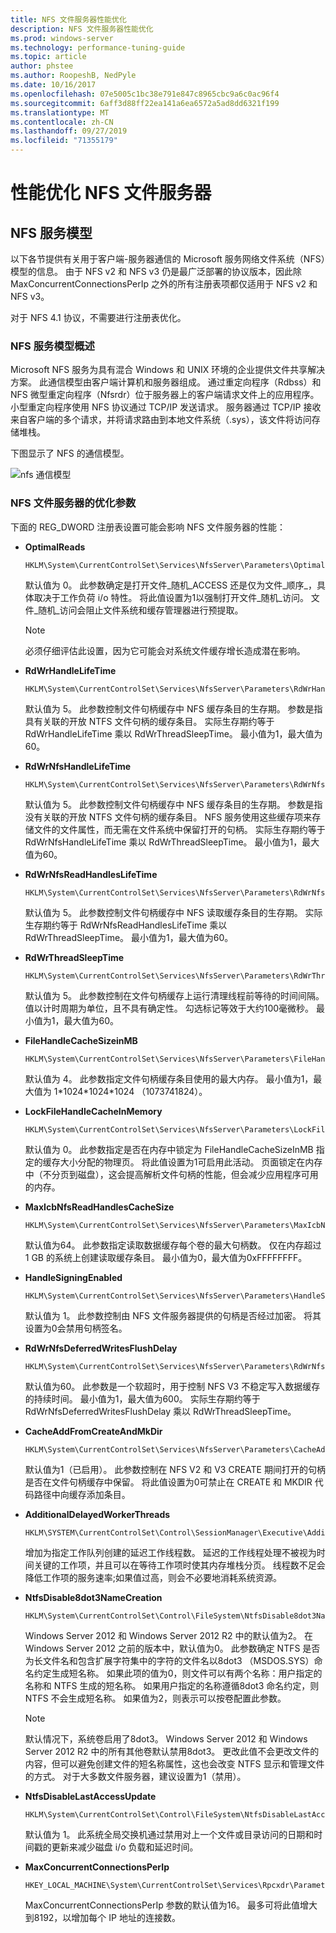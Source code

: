 ```yaml
---
title: NFS 文件服务器性能优化
description: NFS 文件服务器性能优化
ms.prod: windows-server
ms.technology: performance-tuning-guide
ms.topic: article
author: phstee
ms.author: RoopeshB, NedPyle
ms.date: 10/16/2017
ms.openlocfilehash: 07e5005c1bc38e791e847c8965cbc9a6c0ac96f4
ms.sourcegitcommit: 6aff3d88ff22ea141a6ea6572a5ad8dd6321f199
ms.translationtype: MT
ms.contentlocale: zh-CN
ms.lasthandoff: 09/27/2019
ms.locfileid: "71355179"
---
```

# <a name="performance-tuning-nfs-file-servers"></a>性能优化 NFS 文件服务器

## <a href="" id="servicesnfs"></a>NFS 服务模型


以下各节提供有关用于客户端-服务器通信的 Microsoft 服务网络文件系统（NFS）模型的信息。 由于 NFS v2 和 NFS v3 仍是最广泛部署的协议版本，因此除 MaxConcurrentConnectionsPerIp 之外的所有注册表项都仅适用于 NFS v2 和 NFS v3。

对于 NFS 4.1 协议，不需要进行注册表优化。

### <a name="service-for-nfs-model-overview"></a>NFS 服务模型概述

Microsoft NFS 服务为具有混合 Windows 和 UNIX 环境的企业提供文件共享解决方案。 此通信模型由客户端计算机和服务器组成。 通过重定向程序（Rdbss）和 NFS 微型重定向程序（Nfsrdr）位于服务器上的客户端请求文件上的应用程序。 小型重定向程序使用 NFS 协议通过 TCP/IP 发送请求。 服务器通过 TCP/IP 接收来自客户端的多个请求，并将请求路由到本地文件系统（.sys），该文件将访问存储堆栈。

下图显示了 NFS 的通信模型。

![nfs 通信模型](../../media/perftune-guide-nfs-model.png)

### <a name="tuning-parameters-for-nfs-file-servers"></a>NFS 文件服务器的优化参数

下面的 REG\_DWORD 注册表设置可能会影响 NFS 文件服务器的性能：

-   **OptimalReads**

    ```
    HKLM\System\CurrentControlSet\Services\NfsServer\Parameters\OptimalReads
    ```

    默认值为 0。 此参数确定是打开文件\_随机\_ACCESS 还是仅为文件\_顺序\_，具体取决于工作负荷 i/o 特性。 将此值设置为1以强制打开文件\_随机\_访问。 文件\_随机\_访问会阻止文件系统和缓存管理器进行预提取。

    >[!NOTE]
    > 必须仔细评估此设置，因为它可能会对系统文件缓存增长造成潜在影响。


-   **RdWrHandleLifeTime**

    ```
    HKLM\System\CurrentControlSet\Services\NfsServer\Parameters\RdWrHandleLifeTime
    ```

    默认值为 5。 此参数控制文件句柄缓存中 NFS 缓存条目的生存期。 参数是指具有关联的开放 NTFS 文件句柄的缓存条目。 实际生存期约等于 RdWrHandleLifeTime 乘以 RdWrThreadSleepTime。 最小值为1，最大值为60。

-   **RdWrNfsHandleLifeTime**

    ```
    HKLM\System\CurrentControlSet\Services\NfsServer\Parameters\RdWrNfsHandleLifeTime
    ```

    默认值为 5。 此参数控制文件句柄缓存中 NFS 缓存条目的生存期。 参数是指没有关联的开放 NTFS 文件句柄的缓存条目。 NFS 服务使用这些缓存项来存储文件的文件属性，而无需在文件系统中保留打开的句柄。 实际生存期约等于 RdWrNfsHandleLifeTime 乘以 RdWrThreadSleepTime。 最小值为1，最大值为60。

-   **RdWrNfsReadHandlesLifeTime**

    ```
    HKLM\System\CurrentControlSet\Services\NfsServer\Parameters\RdWrNfsReadHandlesLifeTime
    ```

    默认值为 5。 此参数控制文件句柄缓存中 NFS 读取缓存条目的生存期。 实际生存期约等于 RdWrNfsReadHandlesLifeTime 乘以 RdWrThreadSleepTime。 最小值为1，最大值为60。

-   **RdWrThreadSleepTime**

    ```
    HKLM\System\CurrentControlSet\Services\NfsServer\Parameters\RdWrThreadSleepTime
    ```

    默认值为 5。 此参数控制在文件句柄缓存上运行清理线程前等待的时间间隔。 值以计时周期为单位，且不具有确定性。 勾选标记等效于大约100毫微秒。 最小值为1，最大值为60。

-   **FileHandleCacheSizeinMB**

    ```
    HKLM\System\CurrentControlSet\Services\NfsServer\Parameters\FileHandleCacheSizeinMB
    ```

    默认值为 4。 此参数指定文件句柄缓存条目使用的最大内存。 最小值为1，最大值为 1\*1024\*1024\*1024 （1073741824）。

-   **LockFileHandleCacheInMemory**

    ```
    HKLM\System\CurrentControlSet\Services\NfsServer\Parameters\LockFileHandleCacheInMemory
    ```

    默认值为 0。 此参数指定是否在内存中锁定为 FileHandleCacheSizeInMB 指定的缓存大小分配的物理页。 将此值设置为1可启用此活动。 页面锁定在内存中（不分页到磁盘），这会提高解析文件句柄的性能，但会减少应用程序可用的内存。

-   **MaxIcbNfsReadHandlesCacheSize**

    ```
    HKLM\System\CurrentControlSet\Services\NfsServer\Parameters\MaxIcbNfsReadHandlesCacheSize
    ```

    默认值为64。 此参数指定读取数据缓存每个卷的最大句柄数。 仅在内存超过 1 GB 的系统上创建读取缓存条目。 最小值为0，最大值为0xFFFFFFFF。

-   **HandleSigningEnabled**

    ```
    HKLM\System\CurrentControlSet\Services\NfsServer\Parameters\HandleSigningEnabled
    ```

    默认值为 1。 此参数控制由 NFS 文件服务器提供的句柄是否经过加密。 将其设置为0会禁用句柄签名。

-   **RdWrNfsDeferredWritesFlushDelay**

    ```
    HKLM\System\CurrentControlSet\Services\NfsServer\Parameters\RdWrNfsDeferredWritesFlushDelay
    ```

    默认值为60。 此参数是一个软超时，用于控制 NFS V3 不稳定写入数据缓存的持续时间。 最小值为1，最大值为600。 实际生存期约等于 RdWrNfsDeferredWritesFlushDelay 乘以 RdWrThreadSleepTime。

-   **CacheAddFromCreateAndMkDir**

    ```
    HKLM\System\CurrentControlSet\Services\NfsServer\Parameters\CacheAddFromCreateAndMkDir
    ```

    默认值为1（已启用）。 此参数控制在 NFS V2 和 V3 CREATE 期间打开的句柄是否在文件句柄缓存中保留。 将此值设置为0可禁止在 CREATE 和 MKDIR 代码路径中向缓存添加条目。

-   **AdditionalDelayedWorkerThreads**

    ```
    HKLM\SYSTEM\CurrentControlSet\Control\SessionManager\Executive\AdditionalDelayedWorkerThreads
    ```

    增加为指定工作队列创建的延迟工作线程数。 延迟的工作线程处理不被视为时间关键的工作项，并且可以在等待工作项时使其内存堆栈分页。 线程数不足会降低工作项的服务速率;如果值过高，则会不必要地消耗系统资源。

-   **NtfsDisable8dot3NameCreation**

    ```
    HKLM\System\CurrentControlSet\Control\FileSystem\NtfsDisable8dot3NameCreation
    ```

    Windows Server 2012 和 Windows Server 2012 R2 中的默认值为2。 在 Windows Server 2012 之前的版本中，默认值为0。 此参数确定 NTFS 是否为长文件名和包含扩展字符集中的字符的文件名以8dot3 （MSDOS.SYS）命名约定生成短名称。 如果此项的值为0，则文件可以有两个名称：用户指定的名称和 NTFS 生成的短名称。 如果用户指定的名称遵循8dot3 命名约定，则 NTFS 不会生成短名称。 如果值为2，则表示可以按卷配置此参数。

    >[!NOTE]
    > 默认情况下，系统卷启用了8dot3。 Windows Server 2012 和 Windows Server 2012 R2 中的所有其他卷默认禁用8dot3。 更改此值不会更改文件的内容，但可以避免创建文件的短名称属性，这也会改变 NTFS 显示和管理文件的方式。 对于大多数文件服务器，建议设置为1（禁用）。


-   **NtfsDisableLastAccessUpdate**

    ```
    HKLM\System\CurrentControlSet\Control\FileSystem\NtfsDisableLastAccessUpdate
    ```

    默认值为 1。 此系统全局交换机通过禁用对上一个文件或目录访问的日期和时间戳的更新来减少磁盘 i/o 负载和延迟时间。

-   **MaxConcurrentConnectionsPerIp**

    ```
    HKEY_LOCAL_MACHINE\System\CurrentControlSet\Services\Rpcxdr\Parameters\MaxConcurrentConnectionsPerIp
    ```

    MaxConcurrentConnectionsPerIp 参数的默认值为16。 最多可将此值增大到8192，以增加每个 IP 地址的连接数。

